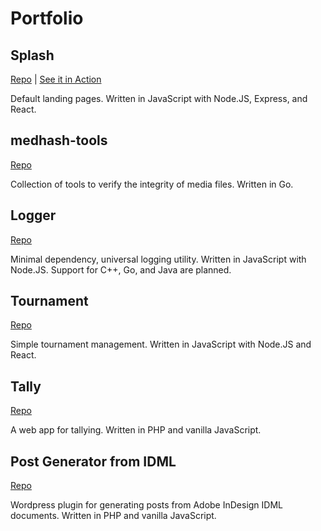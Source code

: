 # Portfolio

## Splash

[Repo](https://github.com/Ghifari160/Splash) | [See it in Action](http://splashdemo.ghifari160.com/)

Default landing pages.
Written in JavaScript with Node.JS, Express, and React.

## medhash-tools

[Repo](https://github.com/Ghifari160/medhash-tools)

Collection of tools to verify the integrity of media files.
Written in Go.

## Logger

[Repo](https://github.com/Ghifari160/logger)

Minimal dependency, universal logging utility.
Written in JavaScript with Node.JS.
Support for C++, Go, and Java are planned.

## Tournament

[Repo](https://github.com/ghifari160/tournament)

Simple tournament management.
Written in JavaScript with Node.JS and React.

## Tally

[Repo](https://github.com/ghifari160/tally)

A web app for tallying.
Written in PHP and vanilla JavaScript.

## Post Generator from IDML

[Repo](https://github.com/ghifari160/g16wpidml)

Wordpress plugin for generating posts from Adobe InDesign IDML documents.
Written in PHP and vanilla JavaScript.
